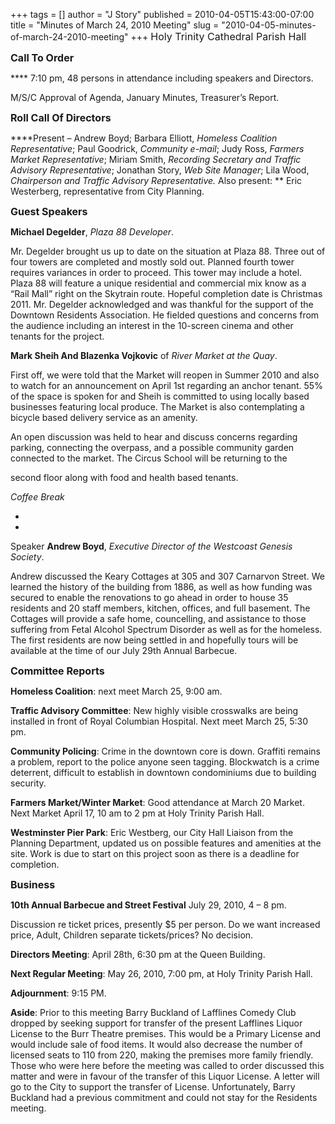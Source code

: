 +++
tags = []
author = "J Story"
published = 2010-04-05T15:43:00-07:00
title = "Minutes of March 24, 2010 Meeting"
slug = "2010-04-05-minutes-of-march-24-2010-meeting"
+++
<span class="Apple-style-span"
style="font-family:arial, sans-serif;font-size:100%;"><span
class="Apple-style-span"
style="border-collapse: collapse; font-size:13px;"></span></span>
<span class="Apple-style-span" style="font-size:medium;">Holy Trinity
Cathedral Parish Hall</span>

  

**<span class="Apple-style-span" style="font-size:medium;">Call To
Order</span>**

  

**** 7:10 pm, 48 persons in attendance including speakers and Directors.

  

M/S/C Approval of Agenda, January Minutes, Treasurer’s Report.

  

**<span class="Apple-style-span" style="font-size:medium;">Roll Call Of
Directors</span>**

  

****Present – Andrew Boyd; Barbara Elliott, *Homeless Coalition
Representative*; Paul Goodrick, *Community e-mail*; Judy Ross, *Farmers
Market Representative*; Miriam Smith, *Recording Secretary and Traffic
Advisory Representative*; Jonathan Story, *Web Site Manager*; Lila Wood,
*Chairperson and Traffic Advisory Representative.* Also present: ** Eric
Westerberg, representative from City Planning.

  

**<span class="Apple-style-span" style="font-size:medium;">Guest
Speakers</span>**

  

**Michael Degelder**, *Plaza 88 Developer*.

Mr. Degelder brought us up to date on the situation at Plaza 88. Three
out of four towers are completed and mostly sold out. Planned fourth
tower requires variances in order to proceed. This tower may include a
hotel. Plaza 88 will feature a unique residential and commercial mix
know as a “Rail Mall” right on the Skytrain route. Hopeful completion
date is Christmas 2011. Mr. Degelder acknowledged and was thankful for
the support of the Downtown Residents Association. He fielded questions
and concerns from the audience including an interest in the 10-screen
cinema and other tenants for the project.

  

**Mark Sheih And Blazenka Vojkovic** of *River Market at the Quay*.

First off, we were told that the Market will reopen in Summer 2010 and
also to watch for an announcement on April 1st regarding an anchor
tenant. 55% of the space is spoken for and Sheih is committed to using
locally based businesses featuring local produce. The Market is also
contemplating a bicycle based delivery service as an amenity.

An open discussion was held to hear and discuss concerns regarding
parking, connecting the overpass, and a possible community garden
connected to the market. The Circus School will be returning to the

second floor along with food and health based tenants.

  

*Coffee Break*

*  
*

Speaker **Andrew Boyd**, *Executive Director of the Westcoast Genesis
Society*.

Andrew discussed the Keary Cottages at 305 and 307 Carnarvon Street. We
learned the history of the building from 1886, as well as how funding
was secured to enable the renovations to go ahead in order to house 35
residents and 20 staff members, kitchen, offices, and full basement. The
Cottages will provide a safe home, councelling, and assistance to those
suffering from Fetal Alcohol Spectrum Disorder as well as for the
homeless. The first residents are now being settled in and hopefully
tours will be available at the time of our July 29th Annual Barbecue.

  

**<span class="Apple-style-span" style="font-size:medium;">Committee
Reports</span>**

  

**Homeless Coalition**: next meet March 25, 9:00 am.

  

**Traffic Advisory Committee**: New highly visible crosswalks are being
installed in front of Royal Columbian Hospital. Next meet March 25, 5:30
pm.

  

**Community Policing**: Crime in the downtown core is down. Graffiti
remains a problem, report to the police anyone seen tagging. Blockwatch
is a crime deterrent, difficult to establish in downtown condominiums
due to building security.

  

**Farmers Market/Winter Market**: Good attendance at March 20 Market.
Next Market April 17, 10 am to 2 pm at Holy Trinity Parish Hall.

  

**Westminster Pier Park**: Eric Westberg, our City Hall Liaison from the
Planning Department, updated us on possible features and amenities at
the site. Work is due to start on this project soon as there is a
deadline for completion.

  

**<span class="Apple-style-span"
style="font-size:medium;">Business</span>**

  

**10th Annual Barbecue and Street Festival** July 29, 2010, 4 – 8 pm.

Discussion re ticket prices, presently $5 per person. Do we want
increased price, Adult, Children separate tickets/prices? No decision.

  

**Directors Meeting**: April 28th, 6:30 pm at the Queen Building.

  

**Next Regular Meeting**: May 26, 2010, 7:00 pm, at Holy Trinity Parish
Hall.

  

**Adjournment**: 9:15 PM.

  

**Aside**: Prior to this meeting Barry Buckland of Lafflines Comedy Club
dropped by seeking support for transfer of the present Lafflines Liquor
License to the Burr Theatre premises. This would be a Primary License
and would include sale of food items. It would also decrease the number
of licensed seats to 110 from 220, making the premises more family
friendly. Those who were here before the meeting was called to order
discussed this matter and were in favour of the transfer of this Liquor
License. A letter will go to the City to support the transfer of
License. Unfortunately, Barry Buckland had a previous commitment and
could not stay for the Residents meeting.
